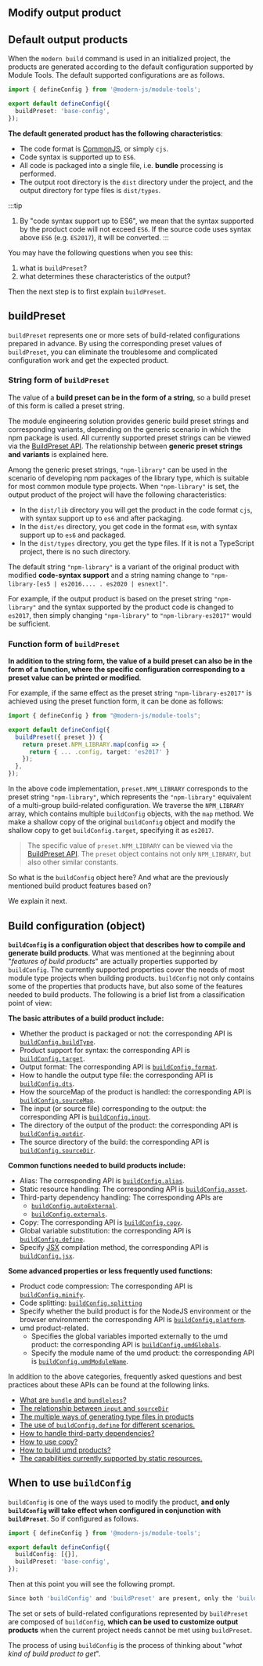 ## Modify output product

## Default output products

When the `modern build` command is used in an initialized project, the products are generated according to the default configuration supported by Module Tools. The default supported configurations are as follows.

``` typescript
import { defineConfig } from '@modern-js/module-tools';

export default defineConfig({
  buildPreset: 'base-config',
});
```

**The default generated product has the following characteristics**:

- The code format is [CommonJS](https://nodejs.org/api/modules.html#modules-commonjs-modules), or simply `cjs`.
- Code syntax is supported up to `ES6`.
- All code is packaged into a single file, i.e. **bundle** processing is performed.
- The output root directory is the `dist` directory under the project, and the output directory for type files is `dist/types`.

:::tip
1. By "code syntax support up to ES6", we mean that the syntax supported by the product code will not exceed `ES6`. If the source code uses syntax above `ES6` (e.g. `ES2017`), it will be converted.
:::

You may have the following questions when you see this:

1. what is `buildPreset`?
2. what determines these characteristics of the output?

Then the next step is to first explain `buildPreset`.

## buildPreset

`buildPreset` represents one or more sets of build-related configurations prepared in advance. By using the corresponding preset values of `buildPreset`, you can eliminate the troublesome and complicated configuration work and get the expected product.

### String form of `buildPreset`

The value of a **build preset can be in the form of a string**, so a build preset of this form is called a preset string.

The module engineering solution provides generic build preset strings and corresponding variants, depending on the generic scenario in which the npm package is used. All currently supported preset strings can be viewed via the [BuildPreset API](/en/api/build-config). The relationship between **generic preset strings and variants** is explained here.

Among the generic preset strings, `"npm-library"` can be used in the scenario of developing npm packages of the library type, which is suitable for most common module type projects. When `"npm-library"` is set, the output product of the project will have the following characteristics:

- In the `dist/lib` directory you will get the product in the code format `cjs`, with syntax support up to `es6` and after packaging.
- In the `dist/es` directory, you get code in the format `esm`, with syntax support up to `es6` and packaged.
- In the `dist/types` directory, you get the type files. If it is not a TypeScript project, there is no such directory.

The default string `"npm-library"` is a variant of the original product with modified **code-syntax support** and a string naming change to `"npm-library-[es5 | es2016.... . es2020 | esnext]"`.

For example, if the output product is based on the preset string `"npm-library"` and the syntax supported by the product code is changed to `es2017`, then simply changing `"npm-library"` to `"npm-library-es2017"` would be sufficient.

### Function form of `buildPreset`

**In addition to the string form, the value of a build preset can also be in the form of a function, where the specific configuration corresponding to a preset value can be printed or modified**.

For example, if the same effect as the preset string `"npm-library-es2017"` is achieved using the preset function form, it can be done as follows:

``` typescript
import { defineConfig } from "@modern-js/module-tools";

export default defineConfig({
  buildPreset({ preset }) {
    return preset.NPM_LIBRARY.map(config => {
      return { ... .config, target: 'es2017' }
    });
  },
});
```

In the above code implementation, `preset.NPM_LIBRARY` corresponds to the preset string `"npm-library"`, which represents the `"npm-library"` equivalent of a multi-group build-related configuration. We traverse the `NPM_LIBRARY` array, which contains multiple `buildConfig` objects, with the `map` method. We make a shallow copy of the original `buildConfig` object and modify the shallow copy to get `buildConfig.target`, specifying it as `es2017`.
> The specific value of `preset.NPM_LIBRARY` can be viewed via the [BuildPreset API](/en/api/build-config). The `preset` object contains not only `NPM_LIBRARY`, but also other similar constants.

So what is the `buildConfig` object here? And what are the previously mentioned build product features based on?

We explain it next.

## Build configuration (object)

**`buildConfig` is a configuration object that describes how to compile and generate build products**. What was mentioned at the beginning about "*features of build products*" are actually properties supported by `buildConfig`. The currently supported properties cover the needs of most module type projects when building products. `buildConfig` not only contains some of the properties that products have, but also some of the features needed to build products. The following is a brief list from a classification point of view:

**The basic attributes of a build product include:**

- Whether the product is packaged or not: the corresponding API is [`buildConfig.buildType`](/en/api/build-config#buildtype).
- Product support for syntax: the corresponding API is [`buildConfig.target`](/en/api/build-config#target).
- Output format: The corresponding API is [`buildConfig.format`](/en/api/build-config#format).
- How to handle the output type file: the corresponding API is [`buildConfig.dts`](/en/api/build-config#dts).
- How the sourceMap of the product is handled: the corresponding API is [`buildConfig.sourceMap`](/en/api/build-config#sourcemap).
- The input (or source file) corresponding to the output: the corresponding API is [`buildConfig.input`](/en/api/build-config#input).
- The directory of the output of the product: the corresponding API is [`buildConfig.outdir`](/en/api/build-config#outdir).
- The source directory of the build: the corresponding API is [`buildConfig.sourceDir`](/en/api/build-config#sourcedir).

**Common functions needed to build products include:**

- Alias: The corresponding API is [`buildConfig.alias`](/en/api/build-config#alias).
- Static resource handling: The corresponding API is [`buildConfig.asset`](/en/api/build-config#asset).
- Third-party dependency handling: The corresponding APIs are
  * [`buildConfig.autoExternal`](/en/api/build-config#autoexternal).
  * [`buildConfig.externals`](/en/api/build-config#externals).
- Copy: The corresponding API is [`buildConfig.copy`](/en/api/build-config#copy).
- Global variable substitution: the corresponding API is [`buildConfig.define`](/en/api/build-config#define).
- Specify [JSX](https://reactjs.org/blog/2020/09/22/introducing-the-new-jsx-transform.html) compilation method, the corresponding API is [`buildConfig.jsx`](/en/api/build-config#jsx).

**Some advanced properties or less frequently used functions:**

- Product code compression: The corresponding API is [`buildConfig.minify`](/en/api/build-config#minify).
- Code splitting: [`buildConfig.splitting`](/en/api/build-config#splitting)
- Specify whether the build product is for the NodeJS environment or the browser environment: the corresponding API is [`buildConfig.platform`](/en/api/build-config#platform).
- umd product-related.
  * Specifies the global variables imported externally to the umd product: the corresponding API is [`buildConfig.umdGlobals`](/en/api/build-config#umdglobals).
  * Specify the module name of the umd product: the corresponding API is [`buildConfig.umdModuleName`](/en/api/build-config#umdmodulename).

In addition to the above categories, frequently asked questions and best practices about these APIs can be found at the following links.

* [What are `bundle` and `bundleless`?](/en/guide/advance/in-depth-about-build#bundle-and-bundleless)
* [The relationship between `input` and `sourceDir`](/en/guide/advance/in-depth-about-build#relationship-between-input-and-sourcedir)
* [The multiple ways of generating type files in products](/en/guide/advance/in-depth-about-build#declaration-type-files)
* [The use of `buildConfig.define` for different scenarios.](/en/guide/advance/in-depth-about-build#buildconfigdefine-usage-for-different-scenarios)
* [How to handle third-party dependencies?](/en/guide/advance/external-dependency)
* [How to use copy?](/en/guide/advance/copy)
* [How to build umd products?](/en/guide/advance/build-umd)
* [The capabilities currently supported by static resources.](/en/guide/advance/asset)

## When to use `buildConfig`

`buildConfig` is one of the ways used to modify the product, **and only `buildConfig` will take effect when configured in conjunction with `buildPreset`**. So if configured as follows.

``` typescript
import { defineConfig } from '@modern-js/module-tools';

export default defineConfig({
  buildConfig: [{}],
  buildPreset: 'base-config',
});
```

Then at this point you will see the following prompt.

``` bash
Since both 'buildConfig' and 'buildPreset' are present, only the 'buildConfig' configuration will take effect
```

The set or sets of build-related configurations represented by `buildPreset` are composed of `buildConfig`, **which can be used to customize output products** when the current project needs cannot be met using `buildPreset`.

The process of using `buildConfig` is the process of thinking about "*what kind of build product to get*".
